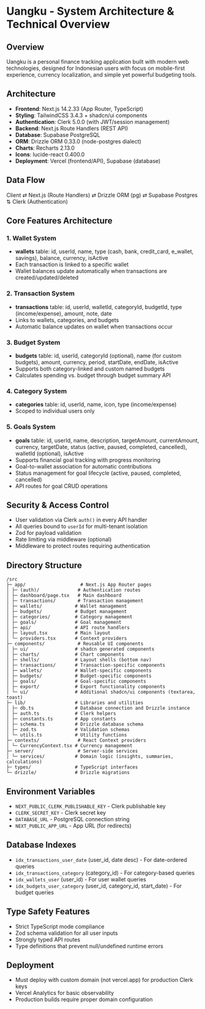 # Uangku - System Architecture & Technical Overview

## Overview
Uangku is a personal finance tracking application built with modern web technologies, designed for Indonesian users with focus on mobile-first experience, currency localization, and simple yet powerful budgeting tools.

## Architecture
- **Frontend**: Next.js 14.2.33 (App Router, TypeScript)
- **Styling**: TailwindCSS 3.4.3 + shadcn/ui components
- **Authentication**: Clerk 5.0.0 (with JWT/session management)
- **Backend**: Next.js Route Handlers (REST API)
- **Database**: Supabase PostgreSQL
- **ORM**: Drizzle ORM 0.33.0 (node-postgres dialect)
- **Charts**: Recharts 2.13.0
- **Icons**: lucide-react 0.400.0
- **Deployment**: Vercel (frontend/API), Supabase (database)

## Data Flow
Client ⇄ Next.js (Route Handlers) ⇄ Drizzle ORM (pg) ⇄ Supabase Postgres  
                      ⇅ Clerk (Authentication)

## Core Features Architecture

### 1. Wallet System
- **wallets** table: id, userId, name, type (cash, bank, credit_card, e_wallet, savings), balance, currency, isActive
- Each transaction is linked to a specific wallet
- Wallet balances update automatically when transactions are created/updated/deleted

### 2. Transaction System
- **transactions** table: id, userId, walletId, categoryId, budgetId, type (income/expense), amount, note, date
- Links to wallets, categories, and budgets
- Automatic balance updates on wallet when transactions occur

### 3. Budget System
- **budgets** table: id, userId, categoryId (optional), name (for custom budgets), amount, currency, period, startDate, endDate, isActive
- Supports both category-linked and custom named budgets
- Calculates spending vs. budget through budget summary API

### 4. Category System
- **categories** table: id, userId, name, icon, type (income/expense)
- Scoped to individual users only

### 5. Goals System
- **goals** table: id, userId, name, description, targetAmount, currentAmount, currency, targetDate, status (active, paused, completed, cancelled), walletId (optional), isActive
- Supports financial goal tracking with progress monitoring
- Goal-to-wallet association for automatic contributions
- Status management for goal lifecycle (active, paused, completed, cancelled)
- API routes for goal CRUD operations

## Security & Access Control
- User validation via Clerk `auth()` in every API handler
- All queries bound to `userId` for multi-tenant isolation
- Zod for payload validation
- Rate limiting via middleware (optional)
- Middleware to protect routes requiring authentication

## Directory Structure
```
/src
├─ app/                    # Next.js App Router pages
│ ├─ (auth)/              # Authentication routes
│ ├─ dashboard/page.tsx   # Main dashboard
│ ├─ transactions/        # Transaction management
│ ├─ wallets/            # Wallet management
│ ├─ budgets/            # Budget management
│ ├─ categories/         # Category management
│ ├─ goals/              # Goal management
│ ├─ api/                # API route handlers
│ ├─ layout.tsx          # Main layout
│ └─ providers.tsx       # Context providers
├─ components/            # Reusable UI components
│ ├─ ui/                 # shadcn generated components
│ ├─ charts/             # Chart components
│ ├─ shells/             # Layout shells (bottom nav)
│ ├─ transactions/       # Transaction-specific components
│ ├─ wallets/            # Wallet-specific components
│ ├─ budgets/            # Budget-specific components
│ ├─ goals/              # Goal-specific components
│ ├─ export/             # Export functionality components
│ └─ ui/                 # Additional shadcn/ui components (textarea, toast)
├─ lib/                  # Libraries and utilities
│ ├─ db.ts               # Database connection and Drizzle instance
│ ├─ auth.ts             # Clerk helpers
│ ├─ constants.ts        # App constants
│ ├─ schema.ts           # Drizzle database schema
│ ├─ zod.ts              # Validation schemas
│ └─ utils.ts            # Utility functions
├─ contexts/              # React Context providers
│ └─ CurrencyContext.tsx # Currency management
├─ server/                # Server-side services
│ └─ services/           # Domain logic (insights, summaries, calculations)
├─ types/                # TypeScript interfaces
└─ drizzle/              # Drizzle migrations
```

## Environment Variables
- `NEXT_PUBLIC_CLERK_PUBLISHABLE_KEY` - Clerk publishable key
- `CLERK_SECRET_KEY` - Clerk secret key
- `DATABASE_URL` - PostgreSQL connection string
- `NEXT_PUBLIC_APP_URL` - App URL (for redirects)

## Database Indexes
- `idx_transactions_user_date` (user_id, date desc) - For date-ordered queries
- `idx_transactions_category` (category_id) - For category-based queries
- `idx_wallets_user` (user_id) - For user wallet queries
- `idx_budgets_user_category` (user_id, category_id, start_date) - For budget queries

## Type Safety Features
- Strict TypeScript mode compliance
- Zod schema validation for all user inputs
- Strongly typed API routes
- Type definitions that prevent null/undefined runtime errors

## Deployment
- Must deploy with custom domain (not vercel.app) for production Clerk keys
- Vercel Analytics for basic observability
- Production builds require proper domain configuration
